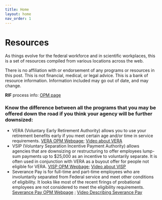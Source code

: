 ```yaml
---
title: Home
layout: home
nav_order: 1
---
```


# Resources 

As things evolve for the federal workforce and in scientific workplaces, this is a set of resources compiled from various locations across the web. 

There is no affiliation with or endorsement of any programs or resources in this post. This is not financial, medical, or legal advice. This is a bank of resource information. Information included may go out of date, and may change. 

**RIF** process info: [OPM page](https://www.opm.gov/policy-data-oversight/workforce-restructuring/reductions-in-force/workforce_reshaping.pdf)

### Know the difference between all the programs that you may be offered down the road if you think your agency will be further downsized:

- VERA (Voluntary Early Retirement Authority) allows you to use your retirement benefits early if you meet certain age and/or time in service requirements. [VERA OPM Webpage](https://www.opm.gov/policy-data-oversight/workforce-restructuring/voluntary-early-retirement-authority/); [Video about VERA](https://www.youtube.com/watch?v=Y5rYQV9vtvE)
- VSIP (Voluntary Separation Incentive Payment Authority) allows agencies that are downsizing or restructuring to offer employees lump-sum payments up to $25,000 as an incentive to voluntarily separate. It is often used in conjunction with VERA as a buyout offer for people not eligible for VERA. [VISP OPM Wepbage](https://www.opm.gov/policy-data-oversight/workforce-restructuring/voluntary-separation-incentive-payments/); [Video about VISP](https://www.youtube.com/watch?v=kKiHBsRHy0o)
- Severance Pay is for full-time and part-time employees who are involuntarily separated from Federal service and meet other conditions of eligibility. It looks like most of the recent firings of probational employees are not considered to meet the eligibility requirements. [Severance Pay OPM Webpage](https://www.opm.gov/policy-data-oversight/pay-leave/pay-administration/fact-sheets/severance-pay/) ; [Video Describing Severance Pay](https://www.opm.gov/policy-data-oversight/pay-leave/pay-administration/fact-sheets/severance-pay/)